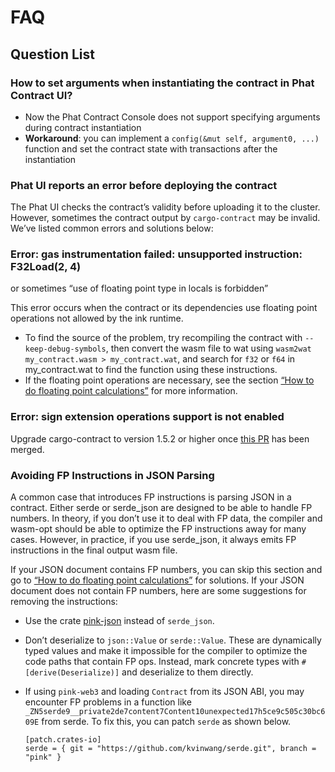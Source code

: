 # FAQ

## Question List <a href="#question-list" id="question-list"></a>

### How to set arguments when instantiating the contract in Phat Contract UI? <a href="#how-to-set-arguments-when-instantiating-the-contract-in-phat-contract-ui" id="how-to-set-arguments-when-instantiating-the-contract-in-phat-contract-ui"></a>

* Now the Phat Contract Console does not support specifying arguments during contract instantiation
* **Workaround**: you can implement a `config(&mut self, argument0, ...)` function and set the contract state with transactions after the instantiation

### Phat UI reports an error before deploying the contract <a href="#phat-ui-reports-an-error-before-deploying-the-contract" id="phat-ui-reports-an-error-before-deploying-the-contract"></a>

The Phat UI checks the contract’s validity before uploading it to the cluster. However, sometimes the contract output by `cargo-contract` may be invalid. We’ve listed common errors and solutions below:

### **Error: gas instrumentation failed: unsupported instruction: F32Load(2, 4)**

or sometimes “use of floating point type in locals is forbidden”

This error occurs when the contract or its dependencies use floating point operations not allowed by the ink runtime.

* To find the source of the problem, try recompiling the contract with `--keep-debug-symbols`, then convert the wasm file to wat using `wasm2wat my_contract.wasm > my_contract.wat`, and search for `f32` or `f64` in my\_contract.wat to find the function using these instructions.
* If the floating point operations are necessary, see the section [“How to do floating point calculations”](broken-reference) for more information.

### **Error: sign extension operations support is not enabled**

Upgrade cargo-contract to version 1.5.2 or higher once [this PR](https://github.com/paritytech/cargo-contract/pull/904) has been merged.

### Avoiding FP Instructions in JSON Parsing <a href="#avoiding-fp-instructions-in-json-parsing" id="avoiding-fp-instructions-in-json-parsing"></a>

A common case that introduces FP instructions is parsing JSON in a contract. Either serde or serde\_json are designed to be able to handle FP numbers. In theory, if you don’t use it to deal with FP data, the compiler and wasm-opt should be able to optimize the FP instructions away for many cases. However, in practice, if you use serde\_json, it always emits FP instructions in the final output wasm file.

If your JSON document contains FP numbers, you can skip this section and go to [“How to do floating point calculations”](broken-reference) for solutions. If your JSON document does not contain FP numbers, here are some suggestions for removing the instructions:

* Use the crate [pink-json](https://crates.io/crates/pink-json) instead of `serde_json`.
* Don’t deserialize to `json::Value` or `serde::Value`. These are dynamically typed values and make it impossible for the compiler to optimize the code paths that contain FP ops. Instead, mark concrete types with `#[derive(Deserialize)]` and deserialize to them directly.
*   If using `pink-web3` and loading `Contract` from its JSON ABI, you may encounter FP problems in a function like `_ZN5serde9__private2de7content7Content10unexpected17h5ce9c505c30bc609E` from serde. To fix this, you can patch `serde` as shown below.

    ```
    [patch.crates-io]
    serde = { git = "https://github.com/kvinwang/serde.git", branch = "pink" }
    ```
